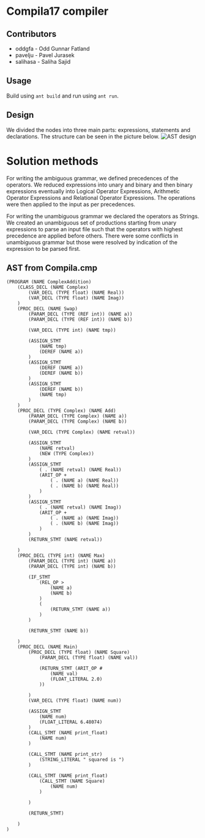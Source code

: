 # Compila17 compiler

## Contributors

- oddgfa - Odd Gunnar Fatland
- pavelju - Pavel Jurasek
- salihasa - Saliha Sajid

## Usage

Build using `ant build` and run using `ant run`.

<div style="page-break-after: always;"></div>

## Design

We divided the nodes into three main parts: expressions, statements and declarations. The structure can be seen in the picture below.
![AST design][ast]

# Solution methods

For writing the ambiguous grammar, we defined precedences of the operators. We reduced expressions into unary and binary and then binary expressions eventually into Logical Operator Expressions, Arithmetic Operator Expressions and Relational Operator Expressions. The operations were then applied to the input as per precedences.

For writing the unambiguous grammar we declared the operators as Strings. We created an unambiguous set of productions starting from unary expressions to parse an input file such that the operators with highest precedence are applied before others. There were some conflicts in unambiguous grammar but those were resolved by indication of the expression to be parsed first. 


<div style="page-break-after: always;"></div>

## AST from Compila.cmp

```
(PROGRAM (NAME ComplexAddition)
	(CLASS_DECL (NAME Complex)
		(VAR_DECL (TYPE float) (NAME Real))
		(VAR_DECL (TYPE float) (NAME Imag))
	)
	(PROC_DECL (NAME Swap)
		(PARAM_DECL (TYPE (REF int)) (NAME a))
		(PARAM_DECL (TYPE (REF int)) (NAME b))

		(VAR_DECL (TYPE int) (NAME tmp))

		(ASSIGN_STMT
			(NAME tmp)
			(DEREF (NAME a))
		)
		(ASSIGN_STMT
			(DEREF (NAME a))
			(DEREF (NAME b))
		)
		(ASSIGN_STMT
			(DEREF (NAME b))
			(NAME tmp)
		)
	)
	(PROC_DECL (TYPE Complex) (NAME Add)
		(PARAM_DECL (TYPE Complex) (NAME a))
		(PARAM_DECL (TYPE Complex) (NAME b))

		(VAR_DECL (TYPE Complex) (NAME retval))

		(ASSIGN_STMT
			(NAME retval)
			(NEW (TYPE Complex))
		)
		(ASSIGN_STMT
			( . (NAME retval) (NAME Real))
			(ARIT_OP +
				( . (NAME a) (NAME Real))
				( . (NAME b) (NAME Real))
			)
		)
		(ASSIGN_STMT
			( . (NAME retval) (NAME Imag))
			(ARIT_OP +
				( . (NAME a) (NAME Imag))
				( . (NAME b) (NAME Imag))
			)
		)
		(RETURN_STMT (NAME retval))

	)
	(PROC_DECL (TYPE int) (NAME Max)
		(PARAM_DECL (TYPE int) (NAME a))
		(PARAM_DECL (TYPE int) (NAME b))

		(IF_STMT
			(REL_OP >
				(NAME a)
				(NAME b)
			)
			(
				(RETURN_STMT (NAME a))
			)
		)

		(RETURN_STMT (NAME b))

	)
	(PROC_DECL (NAME Main)
		(PROC_DECL (TYPE float) (NAME Square)
			(PARAM_DECL (TYPE float) (NAME val))

			(RETURN_STMT (ARIT_OP #
				(NAME val)
				(FLOAT_LITERAL 2.0)
			))

		)
		(VAR_DECL (TYPE float) (NAME num))

		(ASSIGN_STMT
			(NAME num)
			(FLOAT_LITERAL 6.48074)
		)
		(CALL_STMT (NAME print_float)
			(NAME num)
		)

		(CALL_STMT (NAME print_str)
			(STRING_LITERAL " squared is ")
		)

		(CALL_STMT (NAME print_float)
			(CALL_STMT (NAME Square)
				(NAME num)
			)

		)

		(RETURN_STMT)

	)
)
```

[ast]: https://scontent.flcy1-1.fna.fbcdn.net/v/t1.0-9/16998786_10202854026549374_6172743699134968588_n.jpg?oh=f6c5e250667e3a884c631beabfb0c223&oe=59287E53



